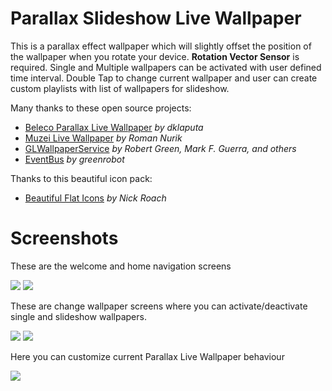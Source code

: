 # Parallax Slideshow Live Wallpaper
This is a parallax effect wallpaper which will slightly offset the position of the wallpaper when you rotate your device. **Rotation Vector Sensor** is required. Single and Multiple wallpapers can be activated with user defined time interval. Double Tap to change current wallpaper and user can create custom playlists with list of wallpapers for slideshow.

Many thanks to these open source projects:
- <a href="https://github.com/dklaputa/BelecoLiveWallpaper">Beleco Parallax Live Wallpaper</a>
*by dklaputa*
- <a href="https://github.com/romannurik/muzei/">Muzei Live Wallpaper</a>
*by Roman Nurik*
- <a href="https://github.com/GLWallpaperService/GLWallpaperService">GLWallpaperService</a>
*by Robert Green, Mark F. Guerra, and others*
- <a href="https://github.com/greenrobot/EventBus">EventBus</a>
*by greenrobot*

Thanks to this beautiful icon pack:
- <a href="http://www.elegantthemes.com/blog/freebie-of-the-week/beautiful-flat-icons-for-free/">Beautiful Flat Icons</a>
*by Nick Roach*

# Screenshots
These are the welcome and home navigation screens

<img src="https://github.com/rahulshah456/ParallaxSlideshowLiveWallpaper/blob/master/screenshots/screenshot_1.png" /> <img src="https://github.com/rahulshah456/ParallaxSlideshowLiveWallpaper/blob/master/screenshots/screenshot_2.png" />

These are change wallpaper screens where you can activate/deactivate single and slideshow wallpapers.

<img src="https://github.com/rahulshah456/ParallaxSlideshowLiveWallpaper/blob/master/screenshots/screenshot_3.png" /> <img src="https://github.com/rahulshah456/ParallaxSlideshowLiveWallpaper/blob/master/screenshots/screenshot_4.png" />


Here you can customize current Parallax Live Wallpaper behaviour

<img src="https://github.com/rahulshah456/ParallaxSlideshowLiveWallpaper/blob/master/screenshots/screenshot_6.png" />
